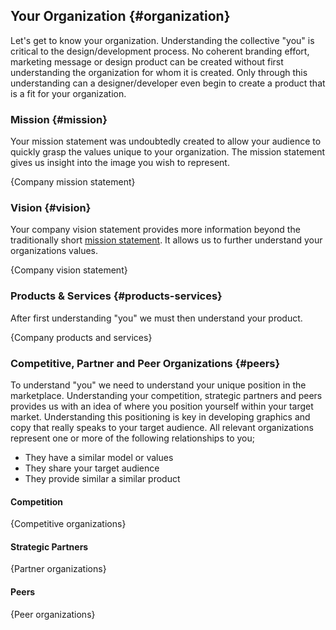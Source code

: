 Your Organization {#organization}
---------------------------------

Let's get to know your organization. Understanding the collective "you" is critical to the design/development process. No coherent branding effort, marketing message or design product can be created without first understanding the organization for whom it is created. Only through this understanding can a designer/developer even begin to create a product that is a fit for your organization.



### Mission {#mission}

Your mission statement was undoubtedly created to allow your audience to quickly grasp the values unique to your organization. The mission statement gives us insight into the image you wish to represent.

<div data-type="editable" markdown="1">
    {Company mission statement}
</div>


### Vision {#vision}

Your company vision statement provides more information beyond the traditionally short [mission statement](#mission). It allows us to further understand your organizations values.

<div data-type="editable" markdown="1">
    {Company vision statement}
</div>


### Products & Services {#products-services}

After first understanding "you" we must then understand your product.

<div data-type="editable" markdown="1">
    {Company products and services}
</div>


### Competitive, Partner and Peer Organizations {#peers}

To understand "you" we need to understand your unique position in the marketplace. Understanding your competition, strategic partners and peers provides us with an idea of where you position yourself within your target market. Understanding this positioning is key in developing graphics and copy that really speaks to your target audience. All relevant organizations represent one or more of the following relationships to you;

* They have a similar model or values
* They share your target audience
* They provide similar a similar product

#### Competition

<div data-type="editable" markdown="1">
    {Competitive organizations}
</div>

#### Strategic Partners

<div data-type="editable" markdown="1">
    {Partner organizations}
</div>

#### Peers

<div data-type="editable" markdown="1">
    {Peer organizations}
</div>